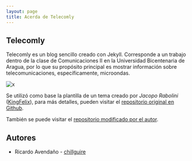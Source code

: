 ```yaml
---
layout: page
title: Acerda de Telecomly
---
```


## Telecomly

Telecomly es un blog sencillo creado con Jekyll. Corresponde a un trabajo dentro de la clase de Comunicaciones II en la Universidad Bicentenaria de Aragua, por lo que su propósito principal es mostrar información sobre telecomunicaciones, específicamente, microondas.

![x](https://github.com/chillguire/telecomly/blob/gh-pages/img/blogImg1.jpg)


Se utilizó como base la plantilla de un tema creado por *Jacopo Rabolini* ([KingFelix](https://github.com/KingFelix)), para más detalles, pueden visitar el [repositorio original en Github](https://github.com/KingFelix/emerald/).

También se puede visitar el [repositorio modificado por el autor](https://github.com/chillguire/telecomly).


## Autores

* Ricardo Avendaño - [chillguire](https://github.com/chillguire)
